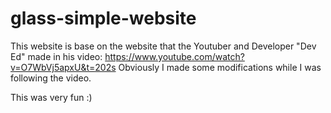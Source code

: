 # glass-simple-website

This website is base on the website that the Youtuber and Developer "Dev Ed" made in his video: https://www.youtube.com/watch?v=O7WbVj5apxU&t=202s
Obviously I made some modifications while I was following the video.

This was very fun :)
